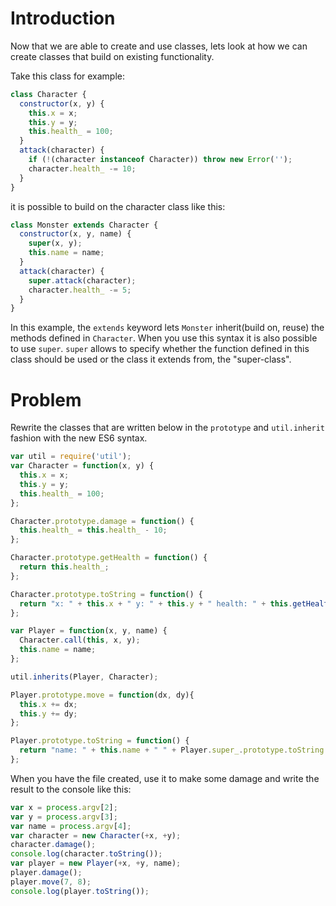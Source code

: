# Introduction

Now that we are able to create and use classes, lets look at how we can create classes that build on existing functionality.

Take this class for example:

```javascript
class Character {
  constructor(x, y) {
    this.x = x;
    this.y = y;
    this.health_ = 100;
  }
  attack(character) {
    if (!(character instanceof Character)) throw new Error('');
    character.health_ -= 10;
  }
}
```

it is possible to build on the character class like this:

```javascript
class Monster extends Character {
  constructor(x, y, name) {
    super(x, y);
    this.name = name;
  }
  attack(character) {
    super.attack(character);
    character.health_ -= 5;
  }
}
```

In this example, the `extends` keyword lets `Monster` inherit(build on, reuse) the methods defined in `Character`. When you use this syntax it is also possible to use `super`. `super` allows to specify whether the function defined in this class should be used or the class it extends from, the "super-class".

# Problem

Rewrite the classes that are written below in the `prototype` and `util.inherit` fashion with the new ES6 syntax.

```javascript
var util = require('util');
var Character = function(x, y) {
  this.x = x;
  this.y = y;
  this.health_ = 100;
};

Character.prototype.damage = function() {
  this.health_ = this.health_ - 10;
};

Character.prototype.getHealth = function() {
  return this.health_;
};

Character.prototype.toString = function() {
  return "x: " + this.x + " y: " + this.y + " health: " + this.getHealth();
};

var Player = function(x, y, name) {
  Character.call(this, x, y);
  this.name = name;
};

util.inherits(Player, Character);

Player.prototype.move = function(dx, dy){
  this.x += dx;
  this.y += dy;
};

Player.prototype.toString = function() {
  return "name: " + this.name + " " + Player.super_.prototype.toString.call(this);
};

```

When you have the file created, use it to make some damage and write the result to the console like this:

```javascript
var x = process.argv[2];
var y = process.argv[3];
var name = process.argv[4];
var character = new Character(+x, +y);
character.damage();
console.log(character.toString());
var player = new Player(+x, +y, name);
player.damage();
player.move(7, 8);
console.log(player.toString());
```
